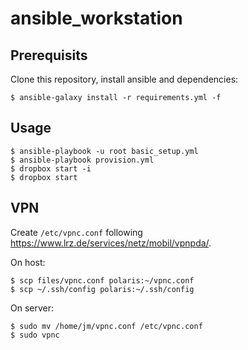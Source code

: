 # ansible_workstation

## Prerequisits

Clone this repository, install ansible and dependencies:
```commandline
$ ansible-galaxy install -r requirements.yml -f
```


## Usage

```
$ ansible-playbook -u root basic_setup.yml
$ ansible-playbook provision.yml
$ dropbox start -i
$ dropbox start
```


## VPN

Create `/etc/vpnc.conf` following https://www.lrz.de/services/netz/mobil/vpnpda/. 

On host:
```
$ scp files/vpnc.conf polaris:~/vpnc.conf
$ scp ~/.ssh/config polaris:~/.ssh/config
```

On server:
```
$ sudo mv /home/jm/vpnc.conf /etc/vpnc.conf
$ sudo vpnc
```


